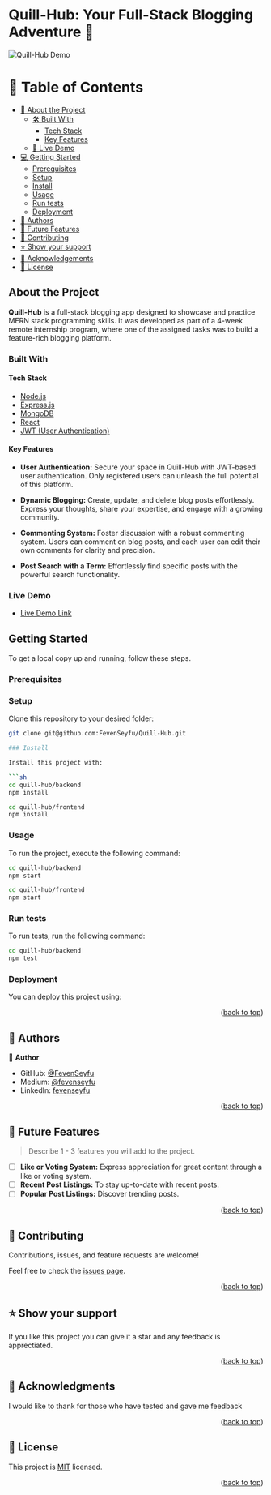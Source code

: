 # Quill-Hub: Your Full-Stack Blogging Adventure 🚀

![Quill-Hub Demo](quill-hub-logo.png)

<!-- TABLE OF CONTENTS -->

# 📗 Table of Contents

- [📖 About the Project](#about-project)
  - [🛠 Built With](#built-with)
    - [Tech Stack](#tech-stack)
    - [Key Features](#key-features)
  - [🚀 Live Demo](#live-demo)
- [💻 Getting Started](#getting-started)
  - [Prerequisites](#prerequisites)
  - [Setup](#setup)
  - [Install](#install)
  - [Usage](#usage)
  - [Run tests](#run-tests)
  - [Deployment](#deployment)
- [👥 Authors](#authors)
- [🔭 Future Features](#future-features)
- [🤝 Contributing](#contributing)
- [⭐️ Show your support](#support)
- [🙏 Acknowledgements](#acknowledgements)
- [📝 License](#license)

<!-- PROJECT DESCRIPTION -->

## About the Project

**Quill-Hub** is a full-stack blogging app designed to showcase and practice MERN stack programming skills. It was developed as part of a 4-week remote internship program, where one of the assigned tasks was to build a feature-rich blogging platform.

### Built With

#### Tech Stack

- [Node.js](https://nodejs.org/)
- [Express.js](https://expressjs.com/)
- [MongoDB](https://www.mongodb.com/)
- [React](https://react.dev/)
- [JWT (User Authentication)](https://jwt.io/)

#### Key Features

- **User Authentication:** Secure your space in Quill-Hub with JWT-based user authentication. Only registered users can unleash the full potential of this platform.
- **Dynamic Blogging:** Create, update, and delete blog posts effortlessly. Express your thoughts, share your expertise, and engage with a growing community.
- **Commenting System:** Foster discussion with a robust commenting system. Users can comment on blog posts, and each user can edit their own comments for clarity and precision.

- **Post Search with a Term:** Effortlessly find specific posts with the powerful search functionality.

### Live Demo

- [Live Demo Link](https://quill-hub.netlify.app/)

## Getting Started

To get a local copy up and running, follow these steps.

### Prerequisites

### Setup

Clone this repository to your desired folder:

````sh
git clone git@github.com:FevenSeyfu/Quill-Hub.git

### Install

Install this project with:

```sh
cd quill-hub/backend
npm install

cd quill-hub/frontend
npm install
````

### Usage

To run the project, execute the following command:

```sh
cd quill-hub/backend
npm start

cd quill-hub/frontend
npm start
```

### Run tests

To run tests, run the following command:

```sh
cd quill-hub/backend
npm test
```

### Deployment

You can deploy this project using:

<!--
Example:

```sh

```
 -->

<p align="right">(<a href="#readme-top">back to top</a>)</p>

<!-- AUTHORS -->

## 👥 Authors <a name="authors"></a>

👤 **Author**

- GitHub: [@FevenSeyfu](https://github.com/FevenSeyfu)
- Medium: [@fevenseyfu](https://fevenseyfu.medium.com)
- LinkedIn: [fevenseyfu](https://www.linkedin.com/in/fevenseyfu/)

<p align="right">(<a href="#readme-top">back to top</a>)</p>

<!-- FUTURE FEATURES -->

## 🔭 Future Features <a name="future-features"></a>

> Describe 1 - 3 features you will add to the project.

- [ ] **Like or Voting System:** Express appreciation for great content through a like or voting system.
- [ ] **Recent Post Listings:** To stay up-to-date with recent posts.
- [ ] **Popular Post Listings:** Discover trending posts.

<p align="right">(<a href="#readme-top">back to top</a>)</p>

<!-- CONTRIBUTING -->

## 🤝 Contributing <a name="contributing"></a>

Contributions, issues, and feature requests are welcome!

Feel free to check the [issues page](../../issues/).

<p align="right">(<a href="#readme-top">back to top</a>)</p>

<!-- SUPPORT -->

## ⭐️ Show your support <a name="support"></a>

If you like this project you can give it a star and any feedback is apprectiated.

<p align="right">(<a href="#readme-top">back to top</a>)</p>

<!-- ACKNOWLEDGEMENTS -->

## 🙏 Acknowledgments <a name="acknowledgements"></a>

I would like to thank for those who have tested and gave me feedback

<p align="right">(<a href="#readme-top">back to top</a>)</p>

<!-- LICENSE -->

## 📝 License <a name="license"></a>

This project is [MIT](./LICENSE) licensed.

<p align="right">(<a href="#readme-top">back to top</a>)</p>
